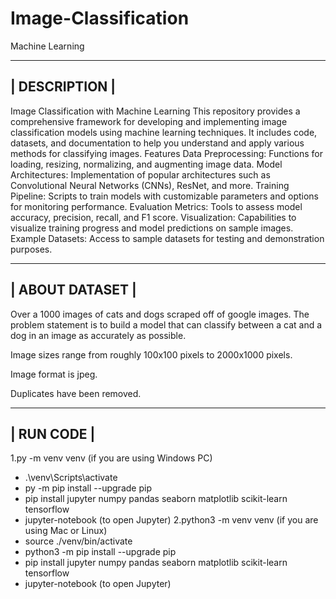 # Image-Classification
Machine Learning



-----------------------------------------------------------------------------------------------------------------------------------------------------------
|                                                            DESCRIPTION                                                                                  |
-----------------------------------------------------------------------------------------------------------------------------------------------------------

Image Classification with Machine Learning
This repository provides a comprehensive framework for developing and implementing image classification models using machine learning techniques. It includes code, datasets, and documentation to help you understand and apply various methods for classifying images.
Features
Data Preprocessing: Functions for loading, resizing, normalizing, and augmenting image data.
Model Architectures: Implementation of popular architectures such as Convolutional Neural Networks (CNNs), ResNet, and more.
Training Pipeline: Scripts to train models with customizable parameters and options for monitoring performance.
Evaluation Metrics: Tools to assess model accuracy, precision, recall, and F1 score.
Visualization: Capabilities to visualize training progress and model predictions on sample images.
Example Datasets: Access to sample datasets for testing and demonstration purposes.


-----------------------------------------------------------------------------------------------------------------------------------------------------------
|                                                            ABOUT DATASET                                                                                |
-----------------------------------------------------------------------------------------------------------------------------------------------------------

Over a 1000 images of cats and dogs scraped off of google images. The problem statement is to build a model that can classify between a cat and a dog in an image as accurately as possible.

Image sizes range from roughly 100x100 pixels to 2000x1000 pixels.

Image format is jpeg.

Duplicates have been removed.




------------------------------------------------------------------------------------------------------------------------------------------------------
|                                                            RUN CODE                                                                                |
------------------------------------------------------------------------------------------------------------------------------------------------------
1.py -m venv venv (if you are using Windows PC)
  - .\venv\Scripts\activate
  - py -m pip install --upgrade pip
  - pip install jupyter numpy pandas seaborn matplotlib scikit-learn tensorflow
  - jupyter-notebook (to open Jupyter)
2.python3 -m venv venv (if you are using Mac or Linux)
  - source ./venv/bin/activate
  - python3 -m pip install --upgrade pip
  - pip install jupyter numpy pandas seaborn matplotlib scikit-learn tensorflow
  - jupyter-notebook (to open Jupyter)
